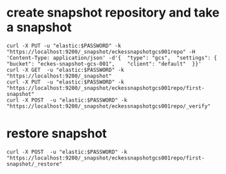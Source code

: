 

create snapshot repository and take a snapshot
==============================================

```
curl -X PUT -u "elastic:$PASSWORD" -k  "https://localhost:9200/_snapshot/eckessnapshotgcs001repo" -H 'Content-Type: application/json' -d'{  "type": "gcs",  "settings": {    "bucket": "eckes-snapshot-gcs-001",    "client": "default"  }}'
curl -X GET  -u "elastic:$PASSWORD" -k  "https://localhost:9200/_snapshot"
curl -X PUT  -u "elastic:$PASSWORD" -k  "https://localhost:9200/_snapshot/eckessnapshotgcs001repo/first-snapshot"
curl -X POST  -u "elastic:$PASSWORD" -k  "https://localhost:9200/_snapshot/eckessnapshotgcs001repo/_verify"
```

restore snapshot
================
```
curl -X POST  -u "elastic:$PASSWORD" -k  "https://localhost:9200/_snapshot/eckessnapshotgcs001repo/first-snapshot/_restore"
```
